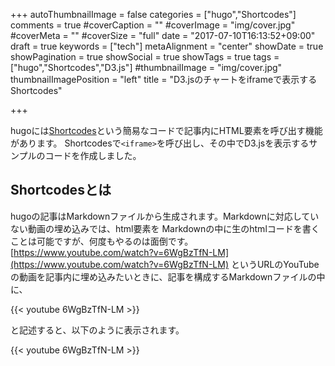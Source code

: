 +++
autoThumbnailImage = false
categories = ["hugo","Shortcodes"]
comments = true
#coverCaption = ""
#coverImage = "img/cover.jpg"
#coverMeta = ""
#coverSize = "full"
date = "2017-07-10T16:13:52+09:00"
draft = true
keywords = ["tech"]
metaAlignment = "center"
showDate = true
showPagination = true
showSocial = true
showTags = true
tags = ["hugo","Shortcodes","D3.js"]
#thumbnailImage = "img/cover.jpg"
thumbnailImagePosition = "left"
title = "D3.jsのチャートをiframeで表示するShortcodes"

+++

hugoには[Shortcodes]という簡易なコードで記事内にHTML要素を呼び出す機能があります。
Shortcodesで`<iframe>`を呼び出し、その中でD3.jsを表示するサンプルのコードを作成しました。

<!--more-->

## Shortcodesとは

hugoの記事はMarkdownファイルから生成されます。Markdownに対応していない動画の埋め込みでは、html要素を
Markdownの中に生のhtmlコードを書くことは可能ですが、何度もやるのは面倒です。
[https://www.youtube.com/watch?v=6WgBzTfN-LM](https://www.youtube.com/watch?v=6WgBzTfN-LM) というURLのYouTubeの動画を記事内に埋め込みたいときに、記事を構成するMarkdownファイルの中に、

{{< youtube 6WgBzTfN-LM >}}

と記述すると、以下のように表示されます。

{{< youtube 6WgBzTfN-LM >}}

[Shortcodes]: //gohugo.io/extras/shortcodes/

